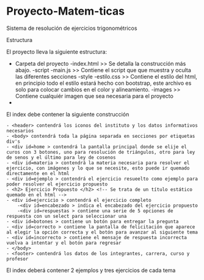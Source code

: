 # Proyecto-Matem-ticas
Sistema de resolución de ejercicios trigonométricos

Estructura

El proyecto lleva la siguiente estructura:

- Carpeta del proyecto
    -index.html >> Se detalla la construcción más abajo.
    -script
        -main.js >> Contiene el script que que muestra y oculta las diferentes secciones
    -style
        -estilo.css >> Contiene el estilo del html, en principio todo el estilo estará hecho con bootstrap, este archivo es solo para colocar cambios en el color y alineamiento.
    -images >> Contiene cualquiér imagen que sea necesaria para el proyecto
- 
El index debe contener la siguiente construcción
    
    - <header> contendrá los iconos del instituto y los datos informativos necesarios
    - <body> contendrá toda la página separada en secciones por etiquetas div's
    - <div id=home > contendrá la pantalla principal donde se elije el curos con 3 botones, uno para resolución de triángulos, otro para ley de senos y el último para ley de cosenos
    - <div id=materia > contendrá la materia necesaria para resolver el ejercicio, con imágenes y lo que se necesite, esto puede ir quemado directamente en el html
    - <div id=ejemplo > contendrá el ejercicio resueelto como ejemplo para poder resolver el ejercicio propuesto
    - <h2> Ejercicio Propuesto </h2> <!-- Se trata de un título estático quemado en el html -->
    - <div id=ejercicio > contendrá el ejercicio completo
        -<div id=encabezado > indica el encabezado del ejercicio propuesto
        -<div id=respuestas > contiene una serie de 5 opciones de respuesta con un select para seleccionar una
    - <div id=botones > contiene un botón para entregar la pregunta
    - <div id=correcto > contiene la pantalla de felicitación que aparece al elegir la opción correcta y el botón para avanzar al siguiente tema
    - <div id=incorrecto > contiene el mensaje de respuesta incorrecta vuelva a intentar y el botón para regresar
    - </body>
    - <footer> contendrá los datos de los integrantes, carrera, curso y profesor

El index deberá contener 2 ejemplos y tres ejercicios de cada tema